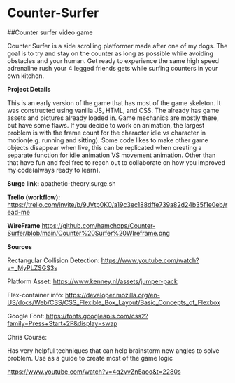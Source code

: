 # Counter-Surfer
##Counter surfer video game

Counter Surfer is a side scrolling platformer made after one of my dogs. The goal is to try and stay on the counter as long as possible while avoiding obstacles and your human. Get ready to experience the same high speed adrenaline rush your 4 legged friends gets while surfing counters in your own kitchen.

**Project Details**

This is an early version of the game that has most of the game skeleton. It was constructed using vanilla JS, HTML, and CSS. The already has game assets and pictures already loaded in. Game mechanics are mostly there, but have some flaws. If you decide to work on animation, the largest problem is with the frame count for the character idle vs character in motion(e.g. running and sitting). Some code likes to make other game objects disappear when live, this can be replicated when creating a separate function for idle animation VS movement animation. Other than that have fun and feel free to reach out to collaborate on how you improved my code(always ready to learn).

**Surge link:**
apathetic-theory.surge.sh

**Trello (workflow):**
https://trello.com/invite/b/9JVtp0K0/a19c3ec188dffe739a82d24b35f1e0eb/read-me


**WireFrame**
https://github.com/hamchops/Counter-Surfer/blob/main/Counter%20Surfer%20WIreframe.png


**Sources**

Rectangular Collision Detection:
https://www.youtube.com/watch?v=_MyPLZSGS3s

Platform Asset:
https://www.kenney.nl/assets/jumper-pack

Flex-container info:
https://developer.mozilla.org/en-US/docs/Web/CSS/CSS_Flexible_Box_Layout/Basic_Concepts_of_Flexbox

Google Font:
https://fonts.googleapis.com/css2?family=Press+Start+2P&display=swap

Chris Course:

Has very helpful techniques that can help brainstorm new angles to solve problem. Use as a guide to create most of the game logic

https://www.youtube.com/watch?v=4q2vvZn5aoo&t=2280s

